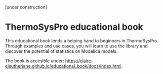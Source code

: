 [under construction]

# ThermoSysPro educational book

This educational book lends a helping hand to beginners in ThermoSysPro. Through examples and use cases, you will learn to use the library and discover the potential of statistics on Modelica models.

The book is accesible under: https://claire-eleutheriane.github.io/educational_book/docs/index.html.
